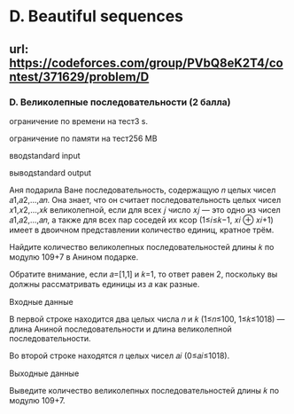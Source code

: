 # D. Beautiful sequences

## url: https://codeforces.com/group/PVbQ8eK2T4/contest/371629/problem/D

### D. Великолепные последовательности (2 балла)

ограничение по времени на тест3 s.

ограничение по памяти на тест256 MB

вводstandard input

выводstandard output

Аня подарила Ване последовательность, содержащую 𝑛 целых чисел 𝑎1,𝑎2,…,𝑎𝑛. Она знает, что он считает последовательность целых чисел 𝑥1,𝑥2,…,𝑥𝑘 великолепной, если для всех 𝑗 число 𝑥𝑗 — это одно из чисел 𝑎1,𝑎2,…,𝑎𝑛, а также для всех пар соседей их ксор (1≤𝑖≤𝑘−1, 𝑥𝑖 ⊕ 𝑥𝑖+1) имеет в двоичном представлении количество единиц, кратное трём.


Найдите количество великолепных последовательностей длины 𝑘 по модулю 109+7 в Анином подарке.


Обратите внимание, если 𝑎=[1,1] и 𝑘=1, то ответ равен 2, поскольку вы должны рассматривать единицы из 𝑎 как разные.


Входные данные

В первой строке находится два целых числа 𝑛 и 𝑘 (1≤𝑛≤100, 1≤𝑘≤1018) — длина Аниной последовательности и длина великолепной последовательности.


Во второй строке находятся 𝑛 целых чисел 𝑎𝑖 (0≤𝑎𝑖≤1018).


Выходные данные

Выведите количество великолепных последовательностей длины 𝑘 по модулю 109+7.

